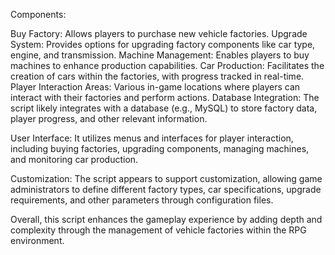 Components:

Buy Factory: Allows players to purchase new vehicle factories.
Upgrade System: Provides options for upgrading factory components like car type, engine, and transmission.
Machine Management: Enables players to buy machines to enhance production capabilities.
Car Production: Facilitates the creation of cars within the factories, with progress tracked in real-time.
Player Interaction Areas: Various in-game locations where players can interact with their factories and perform actions.
Database Integration:
The script likely integrates with a database (e.g., MySQL) to store factory data, player progress, and other relevant information.

User Interface:
It utilizes menus and interfaces for player interaction, including buying factories, upgrading components, managing machines, and monitoring car production.

Customization:
The script appears to support customization, allowing game administrators to define different factory types, car specifications, upgrade requirements, and other parameters through configuration files.

Overall, this script enhances the gameplay experience by adding depth and complexity through the management of vehicle factories within the RPG environment.







